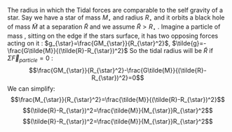 The radius in which the Tidal forces are comparable to the self gravity of a star.
Say we have a star of mass $M_{\star}$ and radius $R_{\star}$  and it orbits a black hole of mass $\tilde{M}$  at a separation $\tilde{R}$  and we assume $\tilde{R}>R_{\star}$ .
Imagine a particle of mass $,$ sitting on the edge if the stars surface, it has two opposing forces acting on it :
$g_{\star}=\frac{GM_{\star}}{R_{\star}^2}$, $\tilde{g}=-\frac{G\tilde{M}}{(\tilde{R}-R_{\star})^2}$ 
So the tidal radius will be $\tilde{R}$  if $\Sigma \vec{F}_{particle}=0$ :
$$\frac{GM_{\star}}{R_{\star}^2}-\frac{G\tilde{M}}{(\tilde{R}-R_{\star})^2}=0$$
We can simplify:
$$\frac{M_{\star}}{R_{\star}^2}=\frac{\tilde{M}}{(\tilde{R}-R_{\star})^2}$$
$$(\tilde{R}-R_{\star})^2=\frac{\tilde{M}}{M_{\star}}R_{\star}^2$$
$$(\tilde{R}-R_{\star})^2=\frac{\tilde{M}}{M_{\star}}R_{\star}^2$$
